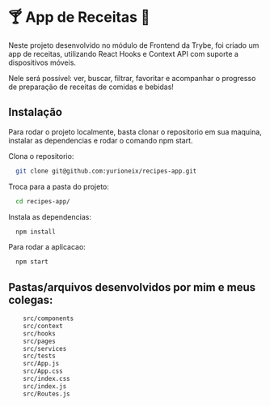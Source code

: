 # 🍸 App de Receitas 🍴

Neste projeto desenvolvido no módulo de Frontend da Trybe, foi criado um app de receitas, utilizando React Hooks e Context API com suporte a dispositivos móveis.

Nele será possível: ver, buscar, filtrar, favoritar e acompanhar o progresso de preparação de receitas de comidas e bebidas!



## Instalação

Para rodar o projeto localmente, basta clonar o repositorio em sua maquina, instalar as dependencias e rodar o comando npm start. 


Clona o repositorio:
```bash
  git clone git@github.com:yurioneix/recipes-app.git
```
Troca para a pasta do projeto:
```bash
  cd recipes-app/
```

Instala as dependencias:
```bash
  npm install
```

Para rodar a aplicacao:
```bash
  npm start
```

## Pastas/arquivos desenvolvidos por mim e meus colegas:

```bash
    src/components
    src/context
    src/hooks
    src/pages
    src/services
    src/tests
    src/App.js
    src/App.css
    src/index.css
    src/index.js
    src/Routes.js
```
